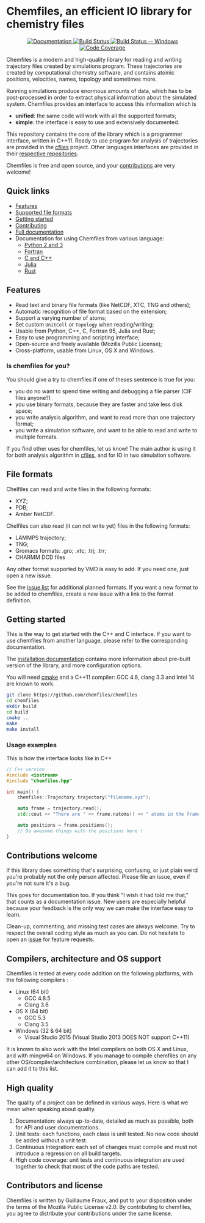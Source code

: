 # Chemfiles, an efficient IO library for chemistry files

<div align="center">
<a href="http://chemfiles.github.io/chemfiles/">
    <img alt="Documentation"
    src="https://img.shields.io/badge/docs-latest-brightgreen.svg" />
</a>
<a href="https://travis-ci.org/chemfiles/chemfiles">
    <img alt="Build Status"
    src="https://img.shields.io/travis/chemfiles/chemfiles/master.svg" />
</a>
<a href="https://ci.appveyor.com/project/Luthaf/chemfiles/branch/master">
    <img alt="Build Status -- Windows"
    src="https://ci.appveyor.com/api/projects/status/dvn6nr3lsssd23lo/branch/master?svg=true" />
</a>
<a href="http://codecov.io/github/chemfiles/chemfiles?branch=master">
    <img alt="Code Coverage"
    src="http://codecov.io/github/chemfiles/chemfiles/coverage.svg?branch=master"/>
</a>
</div>

Chemfiles is a modern and high-quality library for reading and writing
trajectory files created by simulations program. These trajectories are created
by computational chemistry software, and contains atomic positions, velocities,
names, topology and sometimes more.

Running simulations produce enormous amounts of data, which has to be
post-processed in order to extract physical information about the simulated
system. Chemfiles provides an interface to access this information which is
- **unified**: the same code will work with all the supported formats;
- **simple**: the interface is easy to use and extensively documented.

This repository contains the core of the library which is a programmer
interface, written in C++11. Ready to use program for analysis of trajectories
are provided in the [cfiles](https://github.com/chemfiles/cfiles) project. Other
languages interfaces are provided in their [respective
repositories](https://github.com/chemfiles/).

Chemfiles is free and open source, and your
[contributions](#contributions-welcome) are very welcome!

## Quick links

- [Features](#features)
- [Supported file formats](#supported-formats)
- [Getting started](#getting-started)
- [Contributing](#contributions-welcome)
- [Full documentation](http://chemfiles.github.io/chemfiles/)
- Documentation for using Chemfiles from various language:
    - [Python 2 and 3](http://chemfiles.github.io/chemfiles.py/)
    - [Fortran](http://chemfiles.github.io/chemfiles.f03/)
    - [C and C++](http://chemfiles.github.io/chemfiles/)
    - [Julia](http://chemfiles.github.io/Chemfiles.jl/)
    - [Rust](http://chemfiles.github.io/chemfiles.rs/)

## Features

- Read text and binary file formats (like NetCDF, XTC, TNG and others);
- Automatic recognition of file format based on the extension;
- Support a varying number of atoms;
- Set custom `UnitCell` or `Topology` when reading/writing;
- Usable from Python, C++, C, Fortran 95, Julia and Rust;
- Easy to use programming and scripting interface;
- Open-source and freely available (Mozilla Public License);
- Cross-platform, usable from Linux, OS X and Windows.

### Is chemfiles for you?

You should give a try to chemfiles if one of theses sentence is true for you:

- you do no want to spend time writing and debugging a file parser (CIF files
  anyone?)
- you use binary formats, because they are faster and take less disk space;
- you write analysis algorithm, and want to read more than one trajectory
  format;
- you write a simulation software, and want to be able to read and write to
  multiple formats.

If you find other uses for chemfiles, let us know! The main author is using it
for both analysis algorithm in [cfiles](https://github.com/chemfiles/cfiles),
and for IO in two simulation software.

## File formats

Chelfiles can read and write files in the following formats:
- XYZ;
- PDB;
- Amber NetCDF.

Chelfiles can also read (it can not write yet) files in the following formats:
- LAMMPS trajectory;
- TNG;
- Gromacs formats: .gro; .xtc; .trj; .trr;
- CHARMM DCD files

Any other format supported by VMD is easy to add. If you need one, just open a
new issue.

See the [issue list](https://github.com/chemfiles/chemfiles/labels/New%20Format)
for additional planned formats. If you want a new format to be added to
chemfiles, create a new issue with a link to the format definition.

## Getting started

This is the way to get started with the C++ and C interface. If you want to use
chemfiles from another language, please refer to the corresponding
documentation.

The [installation documentation][install] contains more information about
pre-built version of the library, and more configuration options.

[install]: http://chemfiles.github.io/chemfiles/latest/installation.html

You will need [cmake](http://cmake.org/) and a C++11 compiler: GCC 4.8, clang
3.3 and Intel 14 are known to work.

```bash
git clone https://github.com/chemfiles/chemfiles
cd chemfiles
mkdir build
cd build
cmake ..
make
make install
```

### Usage examples

This is how the interface looks like in C++

```cpp
// C++ version
#include <iostream>
#include "chemfiles.hpp"

int main() {
    chemfiles::Trajectory trajectory("filename.xyz");

    auto frame = trajectory.read();
    std::cout << "There are " << frame.natoms() << " atoms in the frame" << std::endl;

    auto positions = frame.positions();
    // Do awesome things with the positions here !
}
```

## Contributions welcome

If this library does something that's surprising, confusing, or just plain weird
you're probably not the only person affected.  Please file an issue, even if
you're not sure it's a bug.

This goes for documentation too. If you think "I wish it had told me that," that
counts as a documentation issue.  New users are especially helpful because your
feedback is the only way we can make the interface easy to learn.

Clean-up, commenting, and missing test cases are always welcome. Try to respect
the overall coding style as much as you can. Do not hesitate to open an [issue]
for feature requests.

[issue]: https://github.com/chemfiles/chemfiles/issues/new

## Compilers, architecture and OS support

Chemfiles is tested at every code addition on the following platforms, with the
following compilers :

- Linux (64 bit)
    - GCC 4.8.5
    - Clang 3.6
- OS X (64 bit)
    - GCC 5.3
    - Clang 3.5
- Windows (32 & 64 bit)
    - Visual Studio 2015 (Visual Studio 2013 DOES NOT support C++11)

It is known to also work with the Intel compilers on both OS X and Linux, and
with mingw64 on Windows. If you manage to compile chemfiles on any other
OS/compiler/architecture combination, please let us know so that I can add it to
this list.

## High quality

The quality of a project can be defined in various ways. Here is what we mean
when speaking about quality.

1. Documentation: always up-to-date, detailed as much as possible, both for API
and user documentations.
2. Unit tests: each functions, each class is unit tested. No new code should be
added without a unit test.
3. Continuous Integration: each set of changes must compile and must not
introduce a regression on all build targets.
4. High code coverage: unit tests and continuous integration are used together
to check that most of the code paths are tested.

## Contributors and license

Chemfiles is written by Guillaume Fraux, and put to your disposition under the
terms of the Mozilla Public License v2.0. By contributing to chemfiles, you
agree to distribute your contributions under the same license.
